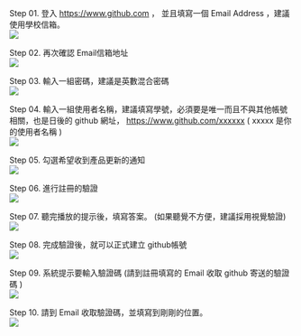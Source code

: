 
Step 01. 登入 https://www.github.com ， 並且填寫一個 Email Address ，建議使用學校信箱。<br>
<img src="https://github.com/derricktsai0904/Course/blob/main/2024.02%20%E6%99%BA%E6%85%A7%E5%9F%8E%E5%B8%82%E5%B0%8E%E8%AB%96/2024.03.01%20%E7%AC%AC%E4%BA%8C%E5%A0%82/Step01.png" />

Step 02. 再次確認 Email信箱地址<br>
<img src="https://github.com/derricktsai0904/Course/blob/main/2024.02%20%E6%99%BA%E6%85%A7%E5%9F%8E%E5%B8%82%E5%B0%8E%E8%AB%96/2024.03.01%20%E7%AC%AC%E4%BA%8C%E5%A0%82/Step02.png" />

Step 03. 輸入一組密碼，建議是英數混合密碼<br>
<img src="https://github.com/derricktsai0904/Course/blob/main/2024.02%20%E6%99%BA%E6%85%A7%E5%9F%8E%E5%B8%82%E5%B0%8E%E8%AB%96/2024.03.01%20%E7%AC%AC%E4%BA%8C%E5%A0%82/Step03.png" />

Step 04. 輸入一組使用者名稱，建議填寫學號，必須要是唯一而且不與其他帳號相關，也是日後的 github 網址， https://www.github.com/xxxxxx      ( xxxxx 是你的使用者名稱 )<br>
<img src="https://github.com/derricktsai0904/Course/blob/main/2024.02%20%E6%99%BA%E6%85%A7%E5%9F%8E%E5%B8%82%E5%B0%8E%E8%AB%96/2024.03.01%20%E7%AC%AC%E4%BA%8C%E5%A0%82/Step04.png" />

Step 05. 勾選希望收到產品更新的通知<br>
<img src="https://github.com/derricktsai0904/Course/blob/main/2024.02%20%E6%99%BA%E6%85%A7%E5%9F%8E%E5%B8%82%E5%B0%8E%E8%AB%96/2024.03.01%20%E7%AC%AC%E4%BA%8C%E5%A0%82/Step05.png"/>

Step 06. 進行註冊的驗證<br>
<img src="https://github.com/derricktsai0904/Course/blob/main/2024.02%20%E6%99%BA%E6%85%A7%E5%9F%8E%E5%B8%82%E5%B0%8E%E8%AB%96/2024.03.01%20%E7%AC%AC%E4%BA%8C%E5%A0%82/Step06.png"/>

Step 07. 聽完播放的提示後，填寫答案。 (如果聽覺不方便，建議採用視覺驗證) <br>
<img src="https://github.com/derricktsai0904/Course/blob/main/2024.02%20%E6%99%BA%E6%85%A7%E5%9F%8E%E5%B8%82%E5%B0%8E%E8%AB%96/2024.03.01%20%E7%AC%AC%E4%BA%8C%E5%A0%82/Step07.png"/>

Step 08. 完成驗證後，就可以正式建立 github帳號 <br>
<img src="https://github.com/derricktsai0904/Course/blob/main/2024.02%20%E6%99%BA%E6%85%A7%E5%9F%8E%E5%B8%82%E5%B0%8E%E8%AB%96/2024.03.01%20%E7%AC%AC%E4%BA%8C%E5%A0%82/Step08.png"/>

Step 09. 系統提示要輸入驗證碼 (請到註冊填寫的 Email 收取 github 寄送的驗證碼 )<br>
<img src="https://github.com/derricktsai0904/Course/blob/main/2024.02%20%E6%99%BA%E6%85%A7%E5%9F%8E%E5%B8%82%E5%B0%8E%E8%AB%96/2024.03.01%20%E7%AC%AC%E4%BA%8C%E5%A0%82/Step09.png"/>

Step 10. 請到 Email 收取驗證碼，並填寫到剛剛的位置。<br>
<img src="https://github.com/derricktsai0904/Course/blob/main/2024.02%20%E6%99%BA%E6%85%A7%E5%9F%8E%E5%B8%82%E5%B0%8E%E8%AB%96/2024.03.01%20%E7%AC%AC%E4%BA%8C%E5%A0%82/Step10.png"/>
